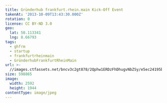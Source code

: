 ```yaml
---
title: Gründerhub frankfurt.rhein.main Kick-Off Event
takenAt: '2013-10-09T13:43:30.000Z'
rotation: 0
license: CC BY-ND 3.0
geo:
  lat: 50.113341
  lng: 8.66793
tags:
  - ghfrm
  - startup
  - frankfurtrheinmain
  - GründerhubFrankfurtRheinMain
url: >-
  //images.ctfassets.net/bncv3c2gt878/2Qphw1ERDzFhDhugvNbZSy/e5ec24195b582afaff99e1a4708528f7/grnderhub-frankfurtrheinmain-kick-off-event_10175697985_o
size: 598865
image:
  width: 2592
  height: 1944
contentType: image/jpeg
---
```


